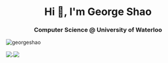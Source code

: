 <h1 align="center">Hi 👋, I'm George Shao</h1>
<h3 align="center">Computer Science @ University of Waterloo</h3>

<p align="left"> <img src="https://komarev.com/ghpvc/?username=georgeshao" alt="georgeshao" /> </p>

<a href="https://github.com/GeorgeShao">
  <img align="center" src="https://github-readme-stats.vercel.app/api/top-langs/?username=georgeshao&layout=compact&hide=html,css,scss,Handlebars,AutoHotKey,Shell,Vue" />
</a>

<a href="https://github.com/GeorgeShao">
  <img align="center" src="https://github-readme-stats.vercel.app/api?username=georgeshao&show_icons=true" />
</a>
